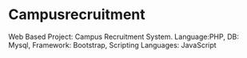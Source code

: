 # Campusrecruitment
Web Based Project: Campus Recruitment System.
Language:PHP,
DB: Mysql,
Framework: Bootstrap,
Scripting Languages: JavaScript

